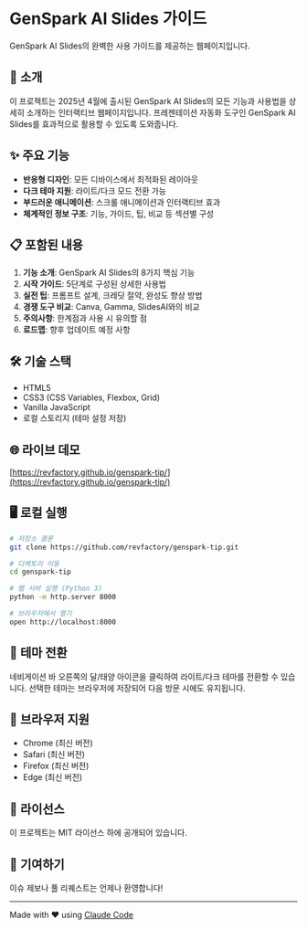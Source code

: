 # GenSpark AI Slides 가이드

GenSpark AI Slides의 완벽한 사용 가이드를 제공하는 웹페이지입니다.

## 🚀 소개

이 프로젝트는 2025년 4월에 출시된 GenSpark AI Slides의 모든 기능과 사용법을 상세히 소개하는 인터랙티브 웹페이지입니다. 프레젠테이션 자동화 도구인 GenSpark AI Slides를 효과적으로 활용할 수 있도록 도와줍니다.

## ✨ 주요 기능

- **반응형 디자인**: 모든 디바이스에서 최적화된 레이아웃
- **다크 테마 지원**: 라이트/다크 모드 전환 가능
- **부드러운 애니메이션**: 스크롤 애니메이션과 인터랙티브 효과
- **체계적인 정보 구조**: 기능, 가이드, 팁, 비교 등 섹션별 구성

## 📋 포함된 내용

1. **기능 소개**: GenSpark AI Slides의 8가지 핵심 기능
2. **시작 가이드**: 5단계로 구성된 상세한 사용법
3. **실전 팁**: 프롬프트 설계, 크레딧 절약, 완성도 향상 방법
4. **경쟁 도구 비교**: Canva, Gamma, SlidesAI와의 비교
5. **주의사항**: 한계점과 사용 시 유의할 점
6. **로드맵**: 향후 업데이트 예정 사항

## 🛠️ 기술 스택

- HTML5
- CSS3 (CSS Variables, Flexbox, Grid)
- Vanilla JavaScript
- 로컬 스토리지 (테마 설정 저장)

## 🌐 라이브 데모

[https://revfactory.github.io/genspark-tip/](https://revfactory.github.io/genspark-tip/)

## 🖥️ 로컬 실행

```bash
# 저장소 클론
git clone https://github.com/revfactory/genspark-tip.git

# 디렉토리 이동
cd genspark-tip

# 웹 서버 실행 (Python 3)
python -m http.server 8000

# 브라우저에서 열기
open http://localhost:8000
```

## 🎨 테마 전환

네비게이션 바 오른쪽의 달/태양 아이콘을 클릭하여 라이트/다크 테마를 전환할 수 있습니다. 선택한 테마는 브라우저에 저장되어 다음 방문 시에도 유지됩니다.

## 📱 브라우저 지원

- Chrome (최신 버전)
- Safari (최신 버전)
- Firefox (최신 버전)
- Edge (최신 버전)

## 📄 라이선스

이 프로젝트는 MIT 라이선스 하에 공개되어 있습니다.

## 🤝 기여하기

이슈 제보나 풀 리퀘스트는 언제나 환영합니다!

---

Made with ❤️ using [Claude Code](https://claude.ai/code)